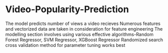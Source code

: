 # Video-Popularity-Prediction
The model predicts number of views a video recieves 
Numerous features and vectorized data are taken in consideration for feature engineering
The modelling section involves using various effective algorithms-Random Forest Regressor, SVM Regressor, XGBoost Regressor
Randomized search cross validation method for parameter tuning works best
